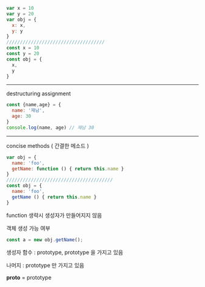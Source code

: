 ```jsx
var x = 10
var y = 20
var obj = {
  x: x,
  y: y
}
////////////////////////////////////
const x = 10
const y = 20
const obj = {
  x,
  y
}
```

---

destructuring assignment

```jsx
const {name,age} = {
  name: '재남',
  age: 30
}
console.log(name, age) // 재남 30
```

---

concise methods ( 간결한 메소드 )

```jsx
var obj = {
  name: 'foo',
  getName: function () { return this.name }
}
///////////////////////////////////////
const obj = {
  name: 'foo',
  getName () { return this.name }
}
```

function 생략시 생성자가 만들어지지 않음

객체 생성 가능 여부

```jsx
const a = new obj.getName();
```

생성자 함수 : prototype, prototype 을 가지고 있음

나머지 : prototype 만 가지고 있음

__proto__ = prototype